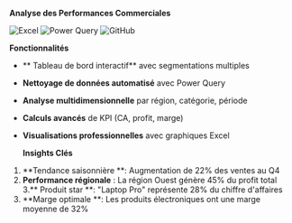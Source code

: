   **Analyse des Performances Commerciales**

![Excel](https://img.shields.io/badge/Microsoft_Excel-217346?style=for-the-badge&logo=microsoft-excel&logoColor=white)
![Power Query](https://img.shields.io/badge/Power_Query-217346?style=for-the-badge&logo=power-query&logoColor=white)
![GitHub](https://img.shields.io/badge/GitHub-100000?style=for-the-badge&logo=github&logoColor=white)

  **Fonctionnalités**

- ** Tableau de bord interactif** avec segmentations multiples
-  **Nettoyage de données automatisé** avec Power Query
-  **Analyse multidimensionnelle** par région, catégorie, période
-  **Calculs avancés** de KPI (CA, profit, marge)
-  **Visualisations professionnelles** avec graphiques Excel

    **Insights Clés**

1. **Tendance saisonnière **: Augmentation de 22% des ventes au Q4
2. **Performance régionale** : La région Ouest génère 45% du profit total
3.** Produit star **: "Laptop Pro" représente 28% du chiffre d'affaires
4. **Marge optimale **: Les produits électroniques ont une marge moyenne de 32%
